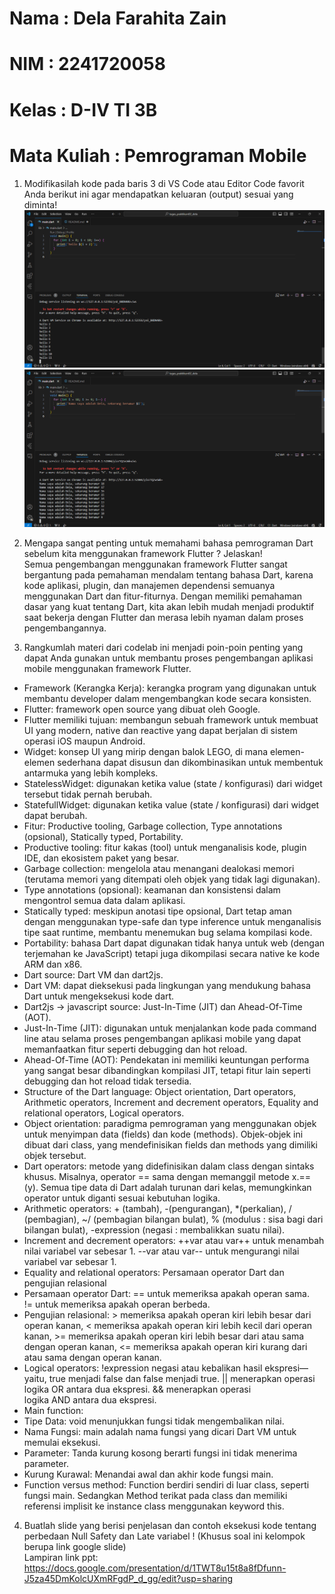 # Nama        : Dela Farahita Zain
# NIM         : 2241720058
# Kelas       : D-IV TI 3B
# Mata Kuliah : Pemrograman Mobile

1. Modifikasilah kode pada baris 3 di VS Code atau Editor Code favorit Anda berikut ini agar mendapatkan keluaran (output) sesuai yang diminta! \
![alt text](image.png)
![alt text](image-1.png)

2. Mengapa sangat penting untuk memahami bahasa pemrograman Dart sebelum kita menggunakan framework Flutter ? Jelaskan! \
Semua pengembangan menggunakan framework Flutter sangat bergantung pada pemahaman mendalam tentang bahasa Dart, karena kode aplikasi, plugin, dan manajemen dependensi semuanya menggunakan Dart dan fitur-fiturnya. Dengan memiliki pemahaman dasar yang kuat tentang Dart, kita akan lebih mudah menjadi produktif saat bekerja dengan Flutter dan merasa lebih nyaman dalam proses pengembangannya.

3. Rangkumlah materi dari codelab ini menjadi poin-poin penting yang dapat Anda gunakan untuk membantu proses pengembangan aplikasi mobile menggunakan framework Flutter. 
- Framework (Kerangka Kerja): kerangka program yang digunakan untuk membantu developer dalam mengembangkan kode secara konsisten.
- Flutter: framework open source yang dibuat oleh Google.
- Flutter memiliki tujuan: membangun sebuah framework untuk membuat UI yang modern, native dan reactive yang dapat berjalan di sistem operasi iOS maupun Android.
- Widget: konsep UI yang mirip dengan balok LEGO, di mana elemen-elemen sederhana dapat disusun dan dikombinasikan untuk membentuk antarmuka yang lebih kompleks.
- StatelessWidget: digunakan ketika value (state / konfigurasi) dari widget tersebut tidak pernah berubah.
- StatefullWidget: digunakan ketika value (state / konfigurasi) dari widget dapat berubah.
- Fitur: Productive tooling, Garbage collection, Type annotations (opsional), Statically typed, Portability.
- Productive tooling: fitur kakas (tool) untuk menganalisis kode, plugin IDE, dan ekosistem paket yang besar.
- Garbage collection: mengelola atau menangani dealokasi memori (terutama memori yang ditempati oleh objek yang tidak lagi digunakan).
- Type annotations (opsional): keamanan dan konsistensi dalam mengontrol semua data dalam aplikasi.
- Statically typed: meskipun anotasi tipe opsional, Dart tetap aman dengan menggunakan type-safe dan type inference untuk menganalisis tipe saat runtime, membantu menemukan bug selama kompilasi kode.
- Portability: bahasa Dart dapat digunakan tidak hanya untuk web (dengan terjemahan ke JavaScript) tetapi juga dikompilasi secara native ke kode ARM dan x86.
- Dart source: Dart VM dan dart2js.
- Dart VM: dapat dieksekusi pada lingkungan yang mendukung bahasa Dart untuk mengeksekusi kode dart.
- Dart2js -> javascript source: Just-In-Time (JIT) dan Ahead-Of-Time (AOT).
- Just-In-Time (JIT): digunakan untuk menjalankan kode pada command line atau selama proses pengembangan aplikasi mobile yang dapat memanfaatkan fitur seperti debugging dan hot reload.
- Ahead-Of-Time (AOT): Pendekatan ini memiliki keuntungan performa yang sangat besar dibandingkan kompilasi JIT, tetapi fitur lain seperti debugging dan hot reload tidak tersedia.
- Structure of the Dart language: Object orientation, Dart operators, Arithmetic operators, Increment and decrement operators, Equality and relational operators, Logical operators.  
- Object orientation: paradigma pemrograman yang menggunakan objek untuk menyimpan data (fields) dan kode (methods). Objek-objek ini dibuat dari class, yang mendefinisikan fields dan methods yang dimiliki objek tersebut.
- Dart operators: metode yang didefinisikan dalam class dengan sintaks khusus. Misalnya, operator == sama dengan memanggil metode x.==(y). Semua tipe data di Dart adalah turunan dari kelas, memungkinkan operator untuk diganti sesuai kebutuhan logika. 
- Arithmetic operators: + (tambah), -(pengurangan), *(perkalian), / (pembagian), ~/ (pembagian bilangan bulat), % (modulus : sisa bagi dari bilangan bulat), -expression (negasi : membalikkan suatu nilai). 
- Increment and decrement operators: ++var atau var++ untuk menambah nilai variabel var sebesar 1. --var atau var-- untuk mengurangi nilai variabel var sebesar 1.
- Equality and relational operators: Persamaan operator Dart dan pengujian relasional
- Persamaan operator Dart: == untuk memeriksa apakah operan sama. != untuk memeriksa apakah operan berbeda.
- Pengujian relasional: > memeriksa apakah operan kiri lebih besar dari operan kanan, < memeriksa apakah operan kiri lebih kecil dari operan kanan, >= memeriksa apakah operan kiri lebih besar dari atau sama dengan operan kanan, <= memeriksa apakah operan kiri kurang dari atau sama dengan operan kanan.
- Logical operators: !expression negasi atau kebalikan hasil ekspresi—yaitu, true menjadi false dan false menjadi true. || menerapkan operasi logika OR antara dua ekspresi. && menerapkan operasi logika AND antara dua ekspresi.
- Main function: 
- Tipe Data: void menunjukkan fungsi tidak mengembalikan nilai.
- Nama Fungsi: main adalah nama fungsi yang dicari Dart VM untuk memulai eksekusi.
- Parameter: Tanda kurung kosong berarti fungsi ini tidak menerima parameter.
- Kurung Kurawal: Menandai awal dan akhir kode fungsi main.
- Function versus method: Function berdiri sendiri di luar class, seperti fungsi main. Sedangkan Method terikat pada class dan memiliki referensi implisit ke instance class menggunakan keyword this.

4. Buatlah slide yang berisi penjelasan dan contoh eksekusi kode tentang perbedaan Null Safety dan Late variabel ! (Khusus soal ini kelompok berupa link google slide) \
Lampiran link ppt: https://docs.google.com/presentation/d/1TWT8u15t8a8fDfunn-J5za45DmKolcUXmRFgdP_d_gg/edit?usp=sharing